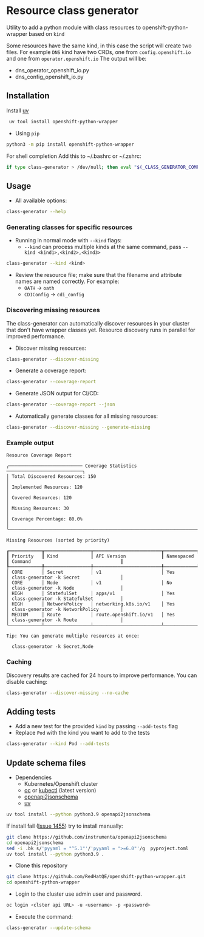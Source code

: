# Resource class generator

Utility to add a python module with class resources to openshift-python-wrapper based on `kind`

Some resources have the same kind, in this case the script will create two files.
For example `DNS` kind have two CRDs, one from `config.openshift.io` and one from `operator.openshift.io`
The output will be:

- dns_operator_openshift_io.py
- dns_config_openshift_io.py

## Installation

Install [uv](https://github.com/astral-sh/uv)

```bash
 uv tool install openshift-python-wrapper
```

- Using `pip`

```bash
python3 -m pip install openshift-python-wrapper
```

For shell completion Add this to ~/.bashrc or ~/.zshrc:

```bash
if type class-generator > /dev/null; then eval "$(_CLASS_GENERATOR_COMPLETE=zsh_source class-generator)"; fi
```

## Usage

- All available options:

```bash
class-generator --help
```

### Generating classes for specific resources

- Running in normal mode with `--kind` flags:
  - `--kind` can process multiple kinds at the same command, pass `--kind <kind1>,<kind2>,<kind3>`

```bash
class-generator --kind <kind>
```

- Review the resource file; make sure that the filename and attribute names are named correctly. For example:
  - `OATH` -> `oath`
  - `CDIConfig` -> `cdi_config`

### Discovering missing resources

The class-generator can automatically discover resources in your cluster that don't have wrapper classes yet. Resource discovery runs in parallel for improved performance.

- Discover missing resources:

```bash
class-generator --discover-missing
```

- Generate a coverage report:

```bash
class-generator --coverage-report
```

- Generate JSON output for CI/CD:

```bash
class-generator --coverage-report --json
```

- Automatically generate classes for all missing resources:

```bash
class-generator --discover-missing --generate-missing
```

### Example output

```
Resource Coverage Report

╭─────────────────────────── Coverage Statistics ────────────────────────────╮
│ Total Discovered Resources: 150                                             │
│ Implemented Resources: 120                                                  │
│ Covered Resources: 120                                                      │
│ Missing Resources: 30                                                       │
│ Coverage Percentage: 80.0%                                                  │
╰─────────────────────────────────────────────────────────────────────────────╯

Missing Resources (sorted by priority)

┏━━━━━━━━━━━━┳━━━━━━━━━━━━━━━━━┳━━━━━━━━━━━━━━━━━━━━━━━━━┳━━━━━━━━━━━━┳━━━━━━━━━━━━━━━━━━━━━━━━━━━━━━━━━━━━━━━━━┓
┃ Priority   ┃ Kind            ┃ API Version             ┃ Namespaced ┃ Command                                 ┃
┡━━━━━━━━━━━━╇━━━━━━━━━━━━━━━━━╇━━━━━━━━━━━━━━━━━━━━━━━━━╇━━━━━━━━━━━━╇━━━━━━━━━━━━━━━━━━━━━━━━━━━━━━━━━━━━━━━━━┩
│ CORE       │ Secret          │ v1                      │ Yes        │ class-generator -k Secret               │
│ CORE       │ Node            │ v1                      │ No         │ class-generator -k Node                 │
│ HIGH       │ StatefulSet     │ apps/v1                 │ Yes        │ class-generator -k StatefulSet          │
│ HIGH       │ NetworkPolicy   │ networking.k8s.io/v1    │ Yes        │ class-generator -k NetworkPolicy        │
│ MEDIUM     │ Route           │ route.openshift.io/v1   │ Yes        │ class-generator -k Route                │
└────────────┴─────────────────┴─────────────────────────┴────────────┴─────────────────────────────────────────┘

Tip: You can generate multiple resources at once:

  class-generator -k Secret,Node
```

### Caching

Discovery results are cached for 24 hours to improve performance. You can disable caching:

```bash
class-generator --discover-missing --no-cache
```

## Adding tests

- Add a new test for the provided `kind` by passing `--add-tests` flag
- Replace `Pod` with the kind you want to add to the tests

```bash
class-generator --kind Pod --add-tests
```

## Update schema files

- Dependencies
  - Kubernetes/Openshift cluster
  - [oc](https://mirror.openshift.com/pub/openshift-v4/x86_64/clients/ocp/stable/) or [kubectl](https://kubernetes.io/docs/tasks/tools/) (latest version)
  - [openapi2jsonschema](https://github.com/instrumenta/openapi2jsonschema)
  - [uv](https://github.com/astral-sh/uv)

```bash
uv tool install --python python3.9 openapi2jsonschema
```

If install fail ([Issue 1455](https://github.com/astral-sh/uv/issues/1455)) try to install manually:

```bash
git clone https://github.com/instrumenta/openapi2jsonschema
cd openapi2jsonschema
sed -i .bk s/'pyyaml = "^5.1"'/'pyyaml = ">=6.0"'/g  pyproject.toml
uv tool install --python python3.9 .
```

- Clone this repository

```bash
git clone https://github.com/RedHatQE/openshift-python-wrapper.git
cd openshift-python-wrapper
```

- Login to the cluster use admin user and password.

```bash
oc login <clster api URL> -u <username> -p <password>
```

- Execute the command:

```bash
class-generator --update-schema
```
